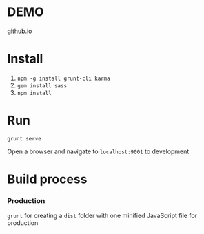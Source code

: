 # DEMO

[github.io](https://hyagogoularte.github.io/my-repositories/dist/)

# Install

1. `npm -g install grunt-cli karma`
2. `gem install sass`
3. `npm install`

# Run

`grunt serve`

Open a browser and navigate to `localhost:9001` to development

# Build process

### Production

`grunt` for creating a `dist` folder with one minified JavaScript file for production